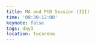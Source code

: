 ```yaml
---
title: MA and PhD Session (III)  
time: '09:30-12:00'  
keynote: false  
tags: day3  
location: tucarena
---
```


